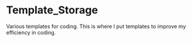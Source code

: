 # Template_Storage
Various templates for coding. This is where I put templates to improve my efficiency in coding.
